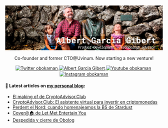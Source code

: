 ![Image header](https://raw.githubusercontent.com/obokaman-com/obokaman-com/master/github-header.png)

<p align="center">Co-founder and former CTO@Uvinum. Now starting a new venture!</p>

<p align="center">
    <a href="https://twitter.com/obokaman" target="blank">
        <img align="center" src="https://cdn.jsdelivr.net/npm/simple-icons@3.0.1/icons/twitter.svg" alt="Twitter obokaman" height="28px" width="28px" />
    </a>
    <a href="https://linkedin.com/in/obokaman" target="blank">
        <img align="center" src="https://cdn.jsdelivr.net/npm/simple-icons@3.0.1/icons/linkedin.svg" alt="Albert Garcia Gibert" height="28px" width="28px" />
    </a>
    <a href="https://youtube.com/obokaman" target="blank" style='margin-right:4px'>
        <img align="center" src="https://cdn.jsdelivr.net/npm/simple-icons@3.0.1/icons/youtube.svg" alt="Youtube obokaman" height="28px" width="28px" />
    </a>
    <a href="https://instagram.com/obokaman" target="blank">
        <img align="center" src="https://cdn.jsdelivr.net/npm/simple-icons@3.0.1/icons/instagram.svg" alt="Instagram obokaman" height="28px" width="28px" />
    </a>
</p>

#### 📝  Latest articles on [my personal blog](https://albert.garcia.gibert.es "Albert García"):
- [El making of de CryptoAdvisor.Club](https://albert.garcia.gibert.es/criptoadvisor-como-se-hizo/)
- [CryptoAdvisor.Club: El asistente virtual para invertir en criptomonedas](https://albert.garcia.gibert.es/nuevo-proyecto-playground-chatbots-cryptoadvisor/)
- [Perdent el Nord: cuando homenajeamos la BS de Stardust](https://albert.garcia.gibert.es/perdent-el-nord-stardust/)
- [Cover@🏠 de Let Met Entertain You](https://albert.garcia.gibert.es/cover-let-me-entertain-you-drinksco/)
- [Despedida y cierre de Obolog](https://albert.garcia.gibert.es/despedida-cierre-obolog/)
